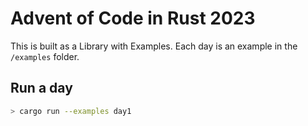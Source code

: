 # Advent of Code in Rust 2023

This is built as a Library with Examples.
Each day is an example in the `/examples` folder.

## Run a day

```sh
> cargo run --examples day1
```
